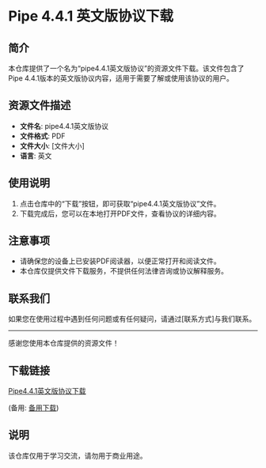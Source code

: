 # Pipe 4.4.1 英文版协议下载

## 简介

本仓库提供了一个名为“pipe4.4.1英文版协议”的资源文件下载。该文件包含了Pipe 4.4.1版本的英文版协议内容，适用于需要了解或使用该协议的用户。

## 资源文件描述

- **文件名**: pipe4.4.1英文版协议
- **文件格式**: PDF
- **文件大小**: [文件大小]
- **语言**: 英文

## 使用说明

1. 点击仓库中的“下载”按钮，即可获取“pipe4.4.1英文版协议”文件。
2. 下载完成后，您可以在本地打开PDF文件，查看协议的详细内容。

## 注意事项

- 请确保您的设备上已安装PDF阅读器，以便正常打开和阅读文件。
- 本仓库仅提供文件下载服务，不提供任何法律咨询或协议解释服务。

## 联系我们

如果您在使用过程中遇到任何问题或有任何疑问，请通过[联系方式]与我们联系。

---

感谢您使用本仓库提供的资源文件！

## 下载链接
[Pipe4.4.1英文版协议下载](https://pan.quark.cn/s/4e57ca374a2e) 

(备用: [备用下载](https://pan.baidu.com/s/1JZm_hHlXJhKeM8_UyDe5_A?pwd=1234))

## 说明

该仓库仅用于学习交流，请勿用于商业用途。
